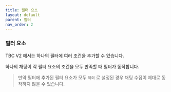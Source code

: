 ```yaml
---
title: 필터 요소
layout: default
parent: 필터
nav_order: 2
---
```


### 필터 요소

TBC V2 에서는 하나의 필터에 여러 조건을 추가할 수 있습니다.

하나의 채팅이 각 필터 요소의 조건을 모두 만족할 때 필터가 동작합니다.

> 만약 필터에 추가된 필터 요소가 모두 `제외` 로 설정된 경우 채팅 수집이 제대로 동작하지 않을 수 있습니다.
